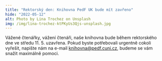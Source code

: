 ```yaml
---
title: "Rektorský den: Knihovna PedF UK bude mít zavřeno"
hide: "2022-05-12"
alt: Photo by Lina Trochez on Unsplash
img: /img/lina-trochez-ktPKyUs3Qjs-unsplash.jpg
---
```


Vážené čtenářky, vážení čtenáři, naše knihovna bude během rektorského dne
ve středu 11. 5. uzavřena. Pokud byste potřebovali urgentně cokoli vyřešit, napište nám na
e-mail <a href="mailto:knihovna@pedf.cuni.cz">knihovna@pedf.cuni.cz</a>, budeme se vám snažit maximálně pomoci. 
